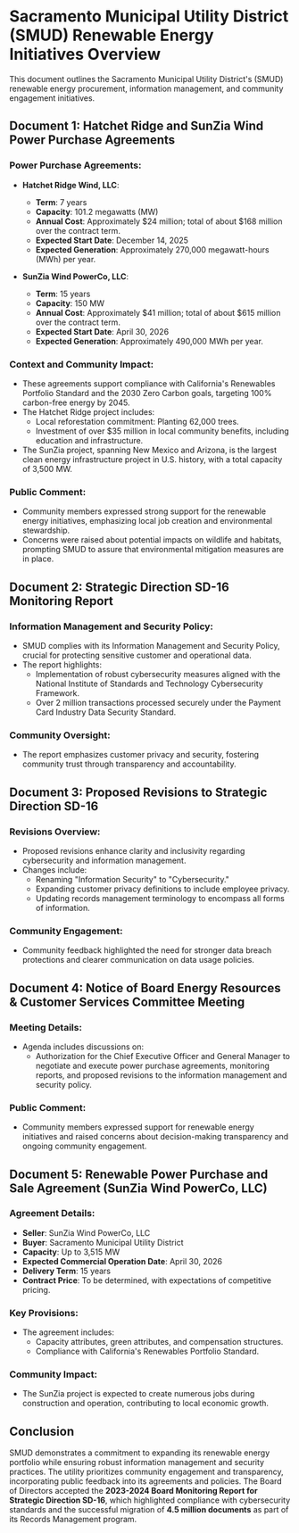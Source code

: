 # Sacramento Municipal Utility District (SMUD) Renewable Energy Initiatives Overview

This document outlines the Sacramento Municipal Utility District's (SMUD) renewable energy procurement, information management, and community engagement initiatives.

## Document 1: Hatchet Ridge and SunZia Wind Power Purchase Agreements

### Power Purchase Agreements:
- **Hatchet Ridge Wind, LLC**:
  - **Term**: 7 years
  - **Capacity**: 101.2 megawatts (MW)
  - **Annual Cost**: Approximately $24 million; total of about $168 million over the contract term.
  - **Expected Start Date**: December 14, 2025
  - **Expected Generation**: Approximately 270,000 megawatt-hours (MWh) per year.

- **SunZia Wind PowerCo, LLC**:
  - **Term**: 15 years
  - **Capacity**: 150 MW
  - **Annual Cost**: Approximately $41 million; total of about $615 million over the contract term.
  - **Expected Start Date**: April 30, 2026
  - **Expected Generation**: Approximately 490,000 MWh per year.

### Context and Community Impact:
- These agreements support compliance with California's Renewables Portfolio Standard and the 2030 Zero Carbon goals, targeting 100% carbon-free energy by 2045.
- The Hatchet Ridge project includes:
  - Local reforestation commitment: Planting 62,000 trees.
  - Investment of over $35 million in local community benefits, including education and infrastructure.
- The SunZia project, spanning New Mexico and Arizona, is the largest clean energy infrastructure project in U.S. history, with a total capacity of 3,500 MW.

### Public Comment:
- Community members expressed strong support for the renewable energy initiatives, emphasizing local job creation and environmental stewardship.
- Concerns were raised about potential impacts on wildlife and habitats, prompting SMUD to assure that environmental mitigation measures are in place.

## Document 2: Strategic Direction SD-16 Monitoring Report

### Information Management and Security Policy:
- SMUD complies with its Information Management and Security Policy, crucial for protecting sensitive customer and operational data.
- The report highlights:
  - Implementation of robust cybersecurity measures aligned with the National Institute of Standards and Technology Cybersecurity Framework.
  - Over 2 million transactions processed securely under the Payment Card Industry Data Security Standard.

### Community Oversight:
- The report emphasizes customer privacy and security, fostering community trust through transparency and accountability.

## Document 3: Proposed Revisions to Strategic Direction SD-16

### Revisions Overview:
- Proposed revisions enhance clarity and inclusivity regarding cybersecurity and information management.
- Changes include:
  - Renaming "Information Security" to "Cybersecurity."
  - Expanding customer privacy definitions to include employee privacy.
  - Updating records management terminology to encompass all forms of information.

### Community Engagement:
- Community feedback highlighted the need for stronger data breach protections and clearer communication on data usage policies.

## Document 4: Notice of Board Energy Resources & Customer Services Committee Meeting

### Meeting Details:
- Agenda includes discussions on:
  - Authorization for the Chief Executive Officer and General Manager to negotiate and execute power purchase agreements, monitoring reports, and proposed revisions to the information management and security policy.

### Public Comment:
- Community members expressed support for renewable energy initiatives and raised concerns about decision-making transparency and ongoing community engagement.

## Document 5: Renewable Power Purchase and Sale Agreement (SunZia Wind PowerCo, LLC)

### Agreement Details:
- **Seller**: SunZia Wind PowerCo, LLC
- **Buyer**: Sacramento Municipal Utility District
- **Capacity**: Up to 3,515 MW
- **Expected Commercial Operation Date**: April 30, 2026
- **Delivery Term**: 15 years
- **Contract Price**: To be determined, with expectations of competitive pricing.

### Key Provisions:
- The agreement includes:
  - Capacity attributes, green attributes, and compensation structures.
  - Compliance with California's Renewables Portfolio Standard.

### Community Impact:
- The SunZia project is expected to create numerous jobs during construction and operation, contributing to local economic growth.

## Conclusion

SMUD demonstrates a commitment to expanding its renewable energy portfolio while ensuring robust information management and security practices. The utility prioritizes community engagement and transparency, incorporating public feedback into its agreements and policies. The Board of Directors accepted the **2023-2024 Board Monitoring Report for Strategic Direction SD-16**, which highlighted compliance with cybersecurity standards and the successful migration of **4.5 million documents** as part of its Records Management program.
